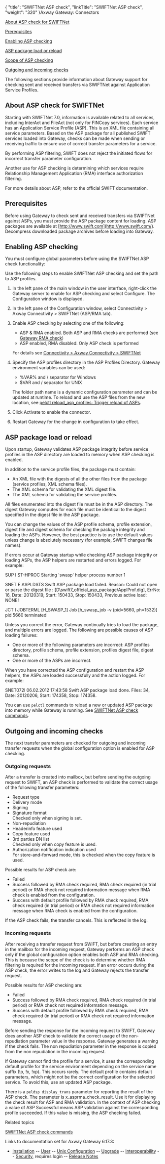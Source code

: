 {
    "title": "SWIFTNet ASP check",
    "linkTitle": "SWIFTNet ASP check",
    "weight": "320"
}<span class="mc-variable axway_variables.Component_Long_Name variable">Axway Gateway</span>: Connectors

[About ASP check for SWIFTNet](#About)

[Prerequisites](#Prerequi)

[Enabling ASP checking](#Enabling)

[ASP package load or reload](#ASP)

[Scope of ASP checking](#Scope)

[Outgoing and incoming checks](#Initiato)

The following sections provide information about <span class="mc-variable axway_variables.Component_Short_Name variable">Gateway</span> support for checking sent and received transfers via SWIFTNet against Application Service Profiles.

<span id="About"></span>

## About ASP check for SWIFTNet

Starting with SWIFTNet 7.0, information is available related to all services, including InterAct and FileAct (not only for FINCopy services). Each service has an Application Service Profile (ASP). This is an XML file containing all service parameters. Based on the ASP package for all published SWIFT services loaded into <span class="mc-variable axway_variables.Component_Short_Name variable">Gateway</span>, checks can be made when sending or receiving traffic to ensure use of correct transfer parameters for a service.

By performing ASP filtering, SWIFT does not reject the initiated flows for incorrect transfer parameter configuration.

Another use for ASP checking is determining which services require Relationship Management Application (RMA) interface authorization filtering.

For more details about ASP, refer to the official SWIFT documentation.

<span id="Prerequi"></span>

## Prerequisites

Before using <span class="mc-variable axway_variables.Component_Short_Name variable">Gateway</span> to check sent and received transfers via SWIFTNet against ASPs, you must provide the ASP package content for loading. ASP packages are available at [http://www.swift.com](http://www.swift.com/). Decompress downloaded package archives before loading into <span class="mc-variable axway_variables.Component_Short_Name variable">Gateway</span>.

<span id="Enabling"></span>

## Enabling ASP checking

You must configure global parameters before using the SWIFTNet ASP check functionality:

Use the following steps to enable SWIFTNet ASP checking and set the path to ASP profiles.

1.  In the left pane of the main window in the user interface, right-click the <span class="mc-variable axway_variables.Component_Short_Name variable">Gateway</span> server to enable for ASP checking and select <span class="bold_in_para">Configure</span>. The Configuration window is displayed.
2.  In the left pane of the Configuration window, select <span class="bold_in_para">Connectivity > Axway Connectivity > SWIFTNet (ASP/RMA tab)</span>.
3.  Enable ASP checking by selecting one of the following:
    -   <span class="bold_in_para">ASP & RMA enabled</span>. Both ASP and RMA checks are performed (see <a href="../swiftnet_rma_check" class="MCXref xref">Gateway RMA check</a>)
    -   <span class="bold_in_para">ASP enabled, RMA disabled</span>. Only ASP check is performed

      
    For details see <a href="../../../../configuration_start_here/config_connectors#olh_connectivity_swiftnet" class="MCXref xref">Connectivity &gt; Axway Connectivity &gt; SWIFTNet</a>
4.  Specify the ASP profiles directory in the ASP Profiles Directory. <span class="mc-variable axway_variables.Component_Short_Name variable">Gateway</span> environment variables can be used:
    -   %VAR% and \\ separator for Windows
    -   $VAR and / separator for UNIX

      
    The folder path name is a dynamic configuration parameter and can be updated at runtime. To reload and use the ASP files from the new location, see <a href="../#pelctl_reload_asp_profiles" class="MCXref xref">pelctl reload_asp_profiles: Trigger reload of ASPs</a>.
5.  Click <span class="bold_in_para">Activate</span> to enable the connector.
6.  Restart <span class="mc-variable axway_variables.Component_Short_Name variable">Gateway</span> for the change in configuration to take effect.

<span id="ASP"></span>

## ASP package load or reload

Upon startup, <span class="mc-variable axway_variables.Component_Short_Name variable">Gateway</span> validates ASP package integrity before service profiles in the ASP directory are loaded to memory when ASP checking is enabled.

In addition to the service profile files, the package must contain:

-   An XML file with the digests of all the other files from the package (service profiles, XML schema files).
-   The XML schema for validating the XML digest file.
-   The XML schema for validating the service profiles.

All files enumerated into the digest file must be in the ASP directory. The digest <span class="mc-variable axway_variables.Component_Short_Name variable">Gateway</span> computes for each file must be identical to the digest specified in the digest file in the ASP package.

You can change the values of the ASP profile schema, profile extension, digest file and digest schema for checking the package integrity and loading the ASPs. However, the best practice is to use the default values unless change is absolutely necessary (for example, SWIFT changes file names).

If errors occur at <span class="mc-variable axway_variables.Component_Short_Name variable">Gateway</span> startup while checking ASP package integrity or loading ASPs, the ASP helpers are restarted and errors logged. For example:

SUP I ST-HPROC Starting 'swasp' helper process number 1

SNET E ASPLDSTS Swift ASP package load failed. Reason: Could not open or parse the digest file : \[D\\swift7\_official\_asp\_package/ApplProf.dig\], ErrNo: 16, Date: 20120319, Start: 150433, Stop: 150433, Previous active load: NONE!

JCT I JOBTERML \[H\_SWASP\_1\] Job \[h\_swasp\_job -v (pid=5660, ph=1532)\] pid 5660 terminated

Unless you correct the error, <span class="mc-variable axway_variables.Component_Short_Name variable">Gateway</span> continually tries to load the package, and multiple errors are logged. The following are possible causes of ASP loading failures:

-   One or more of the following parameters are incorrect: ASP profiles directory, profile schema, profile extension, profiles digest file, digest schema.
-   One or more of the ASPs are incorrect.

When you have corrected the ASP configuration and restart the ASP helpers, the ASPs are loaded successfully and the action logged. For example:

SNET072I 06.02.2012 17:43:58 Swift ASP package load done. Files: 34, Date: 20120206, Start: 174358, Stop: 174358.

You can use `pelctl` commands to reload a new or updated ASP package into memory while <span class="mc-variable axway_variables.Component_Short_Name variable">Gateway</span> is running. See <a href="../" class="MCXref xref">SWIFTNet ASP check commands</a>.

<span id="Initiato"></span>

## Outgoing and incoming checks

The next transfer parameters are checked for outgoing and incoming transfer requests when the global configuration option is enabled for ASP checking.

### Outgoing requests

After a transfer is created into mailbox, but before sending the outgoing request to SWIFT, an ASP check is performed to validate the correct usage of the following transfer parameters:

-   <span class="bold_in_para">Request type</span>
-   <span class="bold_in_para">Delivery mode</span>
-   <span class="bold_in_para">Signing</span>
-   <span class="bold_in_para">Signature format</span>  
    Checked only when signing is set.
-   <span class="bold_in_para">Non-repudiation</span>
-   <span class="bold_in_para">Headerinfo feature used</span>
-   <span class="bold_in_para">Copy feature used</span>
-   <span class="bold_in_para">3rd parties DN list</span>  
    Checked only when copy feature is used.
-   <span class="bold_in_para">Authorization notification indication used</span>  
    For store-and-forward mode, this is checked when the copy feature is used.

Possible results for ASP check are:

-   <span class="bold_in_para">Failed</span>
-   <span class="bold_in_para">Success</span> followed by <span class="bold_in_para">RMA check required</span>, <span class="bold_in_para">RMA check required (in trial period)</span> or <span class="bold_in_para">RMA check not required</span> information message when RMA check is enabled from the configuration.
-   <span class="bold_in_para">Success with default profile</span> followed by <span class="bold_in_para">RMA check required</span>, <span class="bold_in_para">RMA check required (in trial period)</span> or <span class="bold_in_para">RMA check not required</span> information message when RMA check is enabled from the configuration.

If the ASP check fails, the transfer cancels. This is reflected in the log.

### Incoming requests

After receiving a transfer request from SWIFT, but before creating an entry in the mailbox for the incoming request, <span class="mc-variable axway_variables.Component_Short_Name variable">Gateway</span> performs an ASP check only if the global configuration option enables both ASP and RMA checking. This is because the scope of the check is to determine whether RMA filtering is required for the incoming request. If an error occurs during the ASP check, the error writes to the log and <span class="mc-variable axway_variables.Component_Short_Name variable">Gateway</span> rejects the transfer request.

Possible results for ASP checking are:

-   <span class="bold_in_para">Failed</span>
-   <span class="bold_in_para">Success</span> followed by <span class="bold_in_para">RMA check required</span>, <span class="bold_in_para">RMA check required (in trial period)</span> or <span class="bold_in_para">RMA check not required</span> information message.
-   <span class="bold_in_para">Success with default profile</span> followed by <span class="bold_in_para">RMA check required</span>, <span class="bold_in_para">RMA check required (in trial period)</span> or <span class="bold_in_para">RMA check not required</span> information message.

Before sending the response for the incoming request to SWIFT, <span class="mc-variable axway_variables.Component_Short_Name variable">Gateway</span> does another ASP check to validate the correct usage of the non-repudiation parameter value in the response. <span class="mc-variable axway_variables.Component_Short_Name variable">Gateway</span> generates a warning if the check fails. The non repudiation parameter in the response is copied from the non repudiation in the incoming request.

If <span class="mc-variable axway_variables.Component_Short_Name variable">Gateway</span> cannot find the profile for a service, it uses the corresponding default profile for the service environment depending on the service name suffix (!p, !x, !xp). This occurs rarely. The default profile contains default parameters, which might not be the correct configuration for the selected service. To avoid this, use an updated ASP package.

There is a `peldsp display_trans` parameter for reporting the result of the ASP check. The parameter is <span class="code">x\_asprma\_check\_result</span>. Use it for displaying the check result for ASP and RMA validation. In the context of ASP checking a value of <span class="bold_in_para">ASP Successful</span> means ASP validation against the corresponding profile succeeded. If this value is missing, the ASP checking failed.

Related topics

[SWIFTNet ASP check commands](../)

Links to documentation set for Axway Gateway <span class="mc-variable axway_variables.Release_Number variable">6.17.3</span>:

-   [Installation](/bundle/Gateway_6173_InstallationGuide_allOS_en_HTML5/page/Content/start_page.htm) -- [User](/bundle/Gateway_6173_UsersGuide_allOS_en_HTML5/page/Content/start_page.htm) -- [Unix Configuration](/bundle/Gateway_6173_ConfigurationGuide_UNIX_en_HTML5/page/Content/start_page.htm) -- [Upgrade](/bundle/Gateway_6173_UpgradeGuide_allOS_en_HTML5/page/Content/start_page.htm) -- [Interoperability](/bundle/Gateway_6173_InteroperabilityGuide_allOS_en_HTML5/page/Content/start_page.htm) -- [Security](/bundle/Gateway_6173_SecurityGuide_allOS_en_HTML5/page/Content/start_page.htm), requires login -- [Release Notes](/bundle/Gateway_6173_ReleaseNotes_allOS_en_HTML5/page/Content/Gateway_ReleaseNotes_allOS_en.htm)
